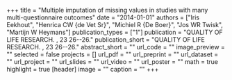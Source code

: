 +++
title = "Multiple imputation of missing values in studies with many multi-questionnaire outcomes"
date = "2014-01-01"
authors = ["Iris Eekhout", "Henrica CW {de Vet Sr}", "Michiel R {De Boer}", "Jos WR Twisk", "Martijn W Heymans"]
publication_types = ["1"]
publication = "QUALITY OF LIFE RESEARCH. , 23 26--26."
publication_short = "QUALITY OF LIFE RESEARCH. , 23 26--26."
abstract_short = ""
url_code = ""
image_preview = ""
selected = false
projects = []
url_pdf = ""
url_preprint = ""
url_dataset = ""
url_project = ""
url_slides = ""
url_video = ""
url_poster = ""
math = true
highlight = true
[header]
image = ""
caption = ""
+++
